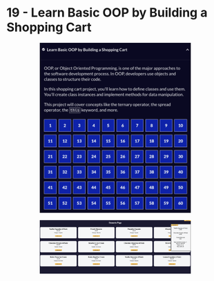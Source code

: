 # 19 - Learn Basic OOP by Building a Shopping Cart

<p align="center">
  <img src="./screenshots/intro.png" width="350" title="Console">
</p>

<p align="center">
  <img src="./screenshots/result.png" width="350" title="Console">
</p>
